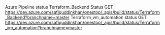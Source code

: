 Azure Pipeline status
Terraform_Backend Status
GET https://dev.azure.com/safiquddinkhan/onestop/_apis/build/status/Terraform_Backend?branchname=master
Terraform_vm_automation status 
GET https://dev.azure.com/safiquddinkhan/onestop/_apis/build/status/Terraform_vm_automation?branchname=master
